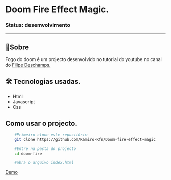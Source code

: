 # Doom Fire Effect Magic.

### Status: desemvolvimento
---

## 📝Sobre

Fogo do doom é um projecto desenvolvido no tutorial do youtube no canal do  [Filipe Deschamps.](https://youtube.com/filipe-deschamps)
  

## 🛠 Tecnologias usadas.

- Html
- Javascript
- Css

## Como usar o projecto.  

```bash
    #Primeiro clone este repositório
    git clone https://github.com/Ramiro-Rfn/Doom-fire-effect-magic

    #Entre na pasta do projecto
    cd doom-fire

    #abra o arquivo index.html
```
[Demo]()